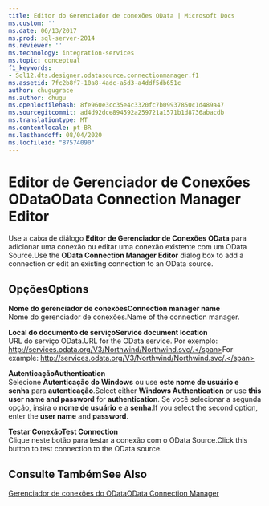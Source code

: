 ```yaml
---
title: Editor do Gerenciador de conexões OData | Microsoft Docs
ms.custom: ''
ms.date: 06/13/2017
ms.prod: sql-server-2014
ms.reviewer: ''
ms.technology: integration-services
ms.topic: conceptual
f1_keywords:
- Sql12.dts.designer.odatasource.connectionmanager.f1
ms.assetid: 7fc2b8f7-10a8-4adc-a5d3-a4ddf5db651c
author: chugugrace
ms.author: chugu
ms.openlocfilehash: 8fe960e3cc35e4c3320fc7b09937850c1d489a47
ms.sourcegitcommit: ad4d92dce894592a259721a1571b1d8736abacdb
ms.translationtype: MT
ms.contentlocale: pt-BR
ms.lasthandoff: 08/04/2020
ms.locfileid: "87574090"
---
```

# <a name="odata-connection-manager-editor"></a><span data-ttu-id="e3223-102">Editor de Gerenciador de Conexões OData</span><span class="sxs-lookup"><span data-stu-id="e3223-102">OData Connection Manager Editor</span></span>
  <span data-ttu-id="e3223-103">Use a caixa de diálogo **Editor de Gerenciador de Conexões OData** para adicionar uma conexão ou editar uma conexão existente com um OData Source.</span><span class="sxs-lookup"><span data-stu-id="e3223-103">Use the **OData Connection Manager Editor** dialog box to add a connection or edit an existing connection to an OData source.</span></span>  
  
## <a name="options"></a><span data-ttu-id="e3223-104">Opções</span><span class="sxs-lookup"><span data-stu-id="e3223-104">Options</span></span>  
 <span data-ttu-id="e3223-105">**Nome do gerenciador de conexões**</span><span class="sxs-lookup"><span data-stu-id="e3223-105">**Connection manager name**</span></span>  
 <span data-ttu-id="e3223-106">Nome do gerenciador de conexões.</span><span class="sxs-lookup"><span data-stu-id="e3223-106">Name of the connection manager.</span></span>  
  
 <span data-ttu-id="e3223-107">**Local do documento de serviço**</span><span class="sxs-lookup"><span data-stu-id="e3223-107">**Service document location**</span></span>  
 <span data-ttu-id="e3223-108">URL do serviço OData.</span><span class="sxs-lookup"><span data-stu-id="e3223-108">URL for the OData service.</span></span> <span data-ttu-id="e3223-109">Por exemplo: http://services.odata.org/V3/Northwind/Northwind.svc/.</span><span class="sxs-lookup"><span data-stu-id="e3223-109">For example: http://services.odata.org/V3/Northwind/Northwind.svc/.</span></span>  
  
 <span data-ttu-id="e3223-110">**Autenticação**</span><span class="sxs-lookup"><span data-stu-id="e3223-110">**Authentication**</span></span>  
 <span data-ttu-id="e3223-111">Selecione **Autenticação do Windows** ou use **este nome de usuário e senha** para **autenticação**.</span><span class="sxs-lookup"><span data-stu-id="e3223-111">Select either **Windows Authentication** or use **this user name and password** for **authentication**.</span></span> <span data-ttu-id="e3223-112">Se você selecionar a segunda opção, insira o **nome de usuário** e a **senha**.</span><span class="sxs-lookup"><span data-stu-id="e3223-112">If you select the second option, enter the **user name** and **password**.</span></span>  
  
 <span data-ttu-id="e3223-113">**Testar Conexão**</span><span class="sxs-lookup"><span data-stu-id="e3223-113">**Test Connection**</span></span>  
 <span data-ttu-id="e3223-114">Clique neste botão para testar a conexão com o OData Source.</span><span class="sxs-lookup"><span data-stu-id="e3223-114">Click this button to test connection to the OData source.</span></span>  
  
## <a name="see-also"></a><span data-ttu-id="e3223-115">Consulte Também</span><span class="sxs-lookup"><span data-stu-id="e3223-115">See Also</span></span>  
 [<span data-ttu-id="e3223-116">Gerenciador de conexões do OData</span><span class="sxs-lookup"><span data-stu-id="e3223-116">OData Connection Manager</span></span>](connection-manager/odata-connection-manager.md)  
  
  
